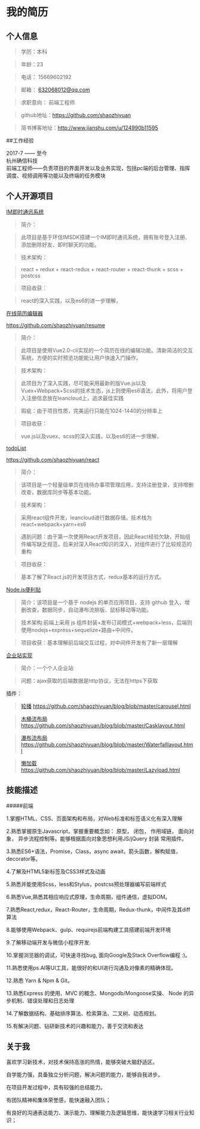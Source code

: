 ﻿# 我的简历
## 个人信息
> 学历：本科 

> 年龄：23

> 电话： 15669602192

> 邮箱： 632068012@qq.com

> 求职意向： 前端工程师

> github地址：https://github.com/shaozhiyuan

> 简书博客地址：http://www.jianshu.com/u/124990b11595

##工作经验

2017-7 —— 至今   
 杭州确信科技     
 前端工程师——负责项目的界面开发以及业务实现，包括pc端的后台管理、指挥调度、视频调用等功能以及终端的任务模块

## 个人开源项目
[IM即时通讯系统](https://github.com/shaozhiyuan/im)

> 简介：

> 此项目是基于环信IMSDK搭建一个IM即时通讯系统，拥有账号登入注册、添加删除好友、即时聊天的功能。

> 技术架构：

> react + redux + react-redux + react-router + react-thunk + scss + postcss

> 项目收获：

> react的深入实践，以及es6的进一步理解，

[在线简历编辑器](https://shaozhiyuan.github.io/resume/dist/index.html#/)

https://github.com/shaozhiyuan/resume
> 简介：

> 此项目是使用Vue2.0-cli实现的一个简历在线的编辑功能。清新简洁的交互系统，方便的实时预览功能能让用户快速入门操作。

> 技术架构：

> 此项目为了深入实践，尽可能采用最新的版Vue.js以及Vuex+Webpack+Scss的技术生态，js上则使用es6语法，此外，将用户登入注册信息放在leancloud上，追求最佳实践

> 瑕疵：由于项目性质，完美运行只能在1024-1440的分辨率上

> 项目收获：

> vue.js以及vuex、scss的深入实践，以及es6的进一步理解，

[todoList](https://shaozhiyuan.github.io/react/build/index.html)

https://github.com/shaozhiyuan/react

> 简介：

> 该项目是一个轻量级单页在线待办事项管理应用，支持注册登录，支持增删改查，数据库同步等基本功能。

> 技术架构：

> 采用react组件开发，leancloud进行数据存储。技术栈为react+webpack+yarn+es6

> 遇到问题：由于第一次使用React开发项目，因此React经验欠缺，开始组件编写缺乏规范，后来对深入React知识的深入，对组件进行了比较规范的重构

> 项目收获：

> 基本了解了React.js的开发项目方式，redux基本的运行方式。

[Node.js便利贴](https://github.com/shaozhiyuan/node/tree/master/express-sticky-note)

> 简介：该项目是一个基于 nodejs 的单页应用项目，支持 github 登入，增删改查，数据同步，自动瀑布流排版、鼠标移动等功能。

> 技术架构:前端上采用 js 组件封装+发布订阅模式+webpack+less，后端则使用nodejs+express+sequelize+路由+中间件。

> 项目收获：基本理解前后端交互过程，对中间件开发有了新一层理解

[企业站实现](https://shaozhiyuan.github.io/blog/%E4%BC%81%E4%B8%9A%E5%AE%9E%E6%88%98.html)

> 简介：一个个人企业站

> 问题：ajax获取的后端数据是http协议，无法在https下获取

插件：

> [轮播](https://shaozhiyuan.github.io/blog/carousel.html) https://github.com/shaozhiyuan/blog/blob/master/carousel.html


>  [木桶流布局](https://shaozhiyuan.github.io/blog/Casklayout.html)  https://github.com/shaozhiyuan/blog/blob/master/Casklayout.html

>  [瀑布流布局](https://shaozhiyuan.github.io/blog/Waterfalllayout.html) https://github.com/shaozhiyuan/blog/blob/master/Waterfalllayout.html

>  [懒加载](https://shaozhiyuan.github.io/blog/Lazyload.html) https://github.com/shaozhiyuan/blog/blob/master/Lazyload.html

## 技能描述

#####前端

1.掌握HTML、CSS、页面架构和布局，对Web标准和标签语义化有深入理解

2.熟悉掌握原生Javascript，掌握重要概念如： 原型， 闭包， 作用域链， 面向对象， 异步流程控制等。能够根据面向对象思想利用JS/jQuery 封装 常用插件。

3.熟悉ES6+语法，Promise，Class，async await，箭头函数，解构赋值，decorator等。

4.了解及HTML5新标签及CSS3样式及动画

5.熟悉并能使用Scss，less和Stylus，postcss预处理器编写前端样式

6.熟悉Vue,熟悉其相应响应式原理，生命周期，组件通信，虚拟DOM。

7.熟悉React,redux，React-Router，生命周期，Redux-thunk，中间件及其diff算法 

8.能够使用Webpack、gulp、requirejs前端构建工具搭建前端开发环境

9.了解移动端开发与微信小程序开发.

10.掌握浏览器的调试，可快速寻找bug, 面向Google及Stack Overflow编程 :)。

11.熟悉使用ps.AI等UI工具，能很好的和UI进行沟通及对像素的精确体现。

12.熟悉 Yarn & Npm & Git。

13.熟悉Express 的使用、MVC 的概念、Mongodb/Mongoose实操、 Node 的异步机制、错误处理和日志处理

14.了解数据结构、基础排序算法、检索算法、二叉树、动态规划。

15.有解决问题、钻研新技术的兴趣和能力，善于交流和表达



## 关于我
喜欢学习新技术，对技术保持高涨的热情，能够突破大脑舒适区。

自学能力强，具备独立分析问题，解决问题的能力，能够自我进步。

在项目开发过程中，具有较强的总结能力。

有团队精神和集体荣誉感，能快速融入团队；

有良好的沟通表达能力、演示能力、理解能力及逻辑思维，能快速学习相关行业知识；

